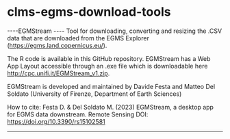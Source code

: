 # clms-egms-download-tools

----EGMStream ----
Tool for downloading, converting and resizing the .CSV data that are downloaded from the EGMS Explorer (https://egms.land.copernicus.eu/).

The R code is available in this GitHub repository.
EGMStream has a Web App Layout accessible through an .exe file which is downloadable here http://cpc.unifi.it/EGMStream_v1.zip.

EGMStream is developed and maintained by Davide Festa and Matteo Del Soldato (University of Firenze, Department of Earth Sciences)  

How to cite: Festa D. & Del Soldato M. (2023) EGMStream, a desktop app for EGMS data downstream. Remote Sensing DOI: https://doi.org/10.3390/rs15102581

----------------
